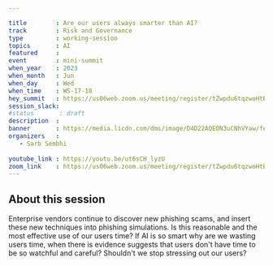 ```yaml
---

title        : Are our users always smarter than AI?
track        : Risk and Governance
type         : working-session
topics       : AI
featured     :
event        : mini-summit
when_year    : 2023
when_month   : Jun
when_day     : Wed
when_time    : WS-17-18
hey_summit   : https://us06web.zoom.us/meeting/register/tZwpdu6tqzwoHtB-ai_7jzBij48qJjYRd5uU
session_slack:
#status       : draft
description  :
banner       : https://media.licdn.com/dms/image/D4D22AQEON3uCNhVYaw/feedshare-shrink_2048_1536/0/1685993576843?e=1689206400&v=beta&t=nZN8IeIQAppPmD1BSXswYOagdsLuHB8Onj6qS50UMpE
organizers   :
   - Sarb Sembhi
  
youtube_link : https://youtu.be/ut6sCH_lyzU
zoom_link    : https://us06web.zoom.us/meeting/register/tZwpdu6tqzwoHtB-ai_7jzBij48qJjYRd5uU
---
```



## About this session
Enterprise vendors continue to discover new phishing scams, and insert these new techniques into phishing simulations. Is this reasonable and the most effective use of our users time? If AI is so smart why are we wasting users time, when there is evidence suggests that users don't have time to be so watchful and careful? Shouldn't we stop stressing out our users?
